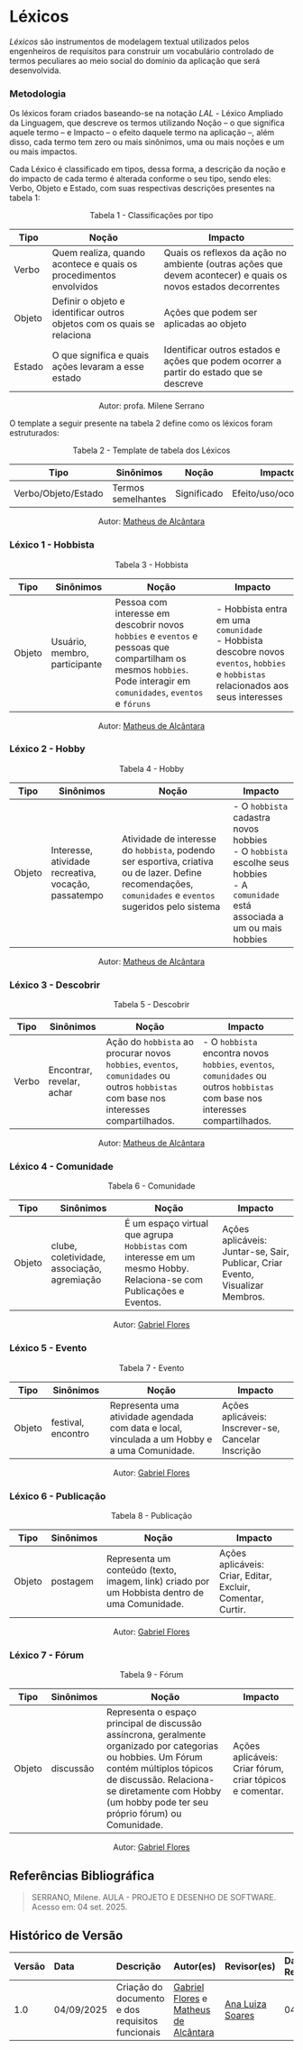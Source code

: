 # Léxicos

*Léxicos* são instrumentos de modelagem textual utilizados pelos engenheiros de requisitos para construir um vocabulário controlado de termos peculiares ao meio social do domínio da aplicação que será desenvolvida.

### Metodologia

Os léxicos foram criados baseando-se na notação *LAL* - Léxico Ampliado da Linguagem, que descreve os termos utilizando Noção – o que significa aquele termo – e Impacto – o efeito daquele termo na aplicação –, além disso, cada termo tem zero ou mais sinônimos, uma ou mais noções e um ou mais impactos.

Cada Léxico é classificado em tipos, dessa forma, a descrição da noção e do impacto de cada termo é alterada conforme o seu tipo, sendo eles: Verbo, Objeto e Estado, com suas respectivas descrições presentes na tabela 1:

<p align="center">Tabela 1 - Classificações por tipo</p>  

| Tipo | Noção | Impacto |
| ---- | ----- | ------- |
| Verbo | Quem realiza, quando acontece e quais os procedimentos envolvidos | Quais os reflexos da ação no ambiente (outras ações que devem acontecer) e quais os novos estados decorrentes |
| Objeto | Definir o objeto e identificar outros objetos com os quais se relaciona | Ações que podem ser aplicadas ao objeto |
| Estado | O que significa e quais ações levaram a esse estado | Identificar outros estados e ações que podem ocorrer a partir do estado que se descreve |

<p align="center">Autor: profa. Milene Serrano</p>

O template a seguir presente na tabela 2 define como os léxicos foram estruturados:

<p align="center">Tabela 2 - Template de tabela dos Léxicos</p>

| Tipo | Sinônimos | Noção | Impacto |  
| ---- | ------------ | ------  | --------- |  
| Verbo/Objeto/Estado | Termos semelhantes | Significado | Efeito/uso/ocorrência |

<p align="center">Autor: <a href="https://github.com/matheusdealcantara">Matheus de Alcântara</a></p>

### <a id="LX01"></a>Léxico 1 - Hobbista

<p align="center">Tabela 3 - Hobbista</p>

| Tipo | Sinônimos | Noção | Impacto |  
| ---- | ------------ | ------  | --------- |  
| Objeto | Usuário, membro, participante | Pessoa com interesse em descobrir novos `hobbies` e `eventos` e pessoas que compartilham os mesmos `hobbies`. Pode interagir em `comunidades`, `eventos` e `fóruns` | - Hobbista entra em uma `comunidade`<br> - Hobbista descobre novos `eventos`, `hobbies` e `hobbistas` relacionados aos seus interesses |

<p align="center">Autor: <a href="https://github.com/matheusdealcantara">Matheus de Alcântara</a></p>

### <a id="LX02"></a>Léxico 2 - Hobby

<p align="center">Tabela 4 - Hobby</p>

| Tipo | Sinônimos | Noção | Impacto |  
| ---- | ------------ | ------  | --------- |  
| Objeto | Interesse, atividade recreativa, vocação, passatempo | Atividade de interesse do `hobbista`, podendo ser esportiva, criativa ou de lazer. Define recomendações, `comunidades` e `eventos` sugeridos pelo sistema| - O `hobbista` cadastra novos hobbies<br> - O `hobbista` escolhe seus hobbies<br> - A `comunidade` está associada a um ou mais hobbies |

<p align="center">Autor: <a href="https://github.com/matheusdealcantara">Matheus de Alcântara</a></p>

### <a id="LX03"></a>Léxico 3 - Descobrir

<p align="center">Tabela 5 - Descobrir</p>

| Tipo | Sinônimos | Noção | Impacto |  
| ---- | ------------ | ------  | --------- |  
| Verbo | Encontrar, revelar, achar | Ação do `hobbista` ao procurar novos `hobbies`, `eventos`, `comunidades` ou outros `hobbistas` com base nos interesses compartilhados.  | - O `hobbista` encontra novos  `hobbies`, `eventos`, `comunidades` ou outros `hobbistas` com base nos interesses compartilhados.  |

<p align="center">Autor: <a href="https://github.com/matheusdealcantara">Matheus de Alcântara</a></p>

### <a id="LX04"></a>Léxico 4 - Comunidade

<p align="center">Tabela 6 - Comunidade</p>

| Tipo | Sinônimos | Noção | Impacto |  
| ---- | ------------ | ------  | --------- |  
| Objeto | clube, coletividade, associação, agremiação | É um espaço virtual que agrupa `Hobbistas` com interesse em um mesmo Hobby. Relaciona-se com Publicações e Eventos. | Ações aplicáveis: Juntar-se, Sair, Publicar, Criar Evento, Visualizar Membros.|

<p align="center">Autor: <a href="https://github.com/Gabrielfcoelho">Gabriel Flores</a></p>

### <a id="LX05"></a>Léxico 5 - Evento

<p align="center">Tabela 7 - Evento</p>

| Tipo | Sinônimos | Noção | Impacto |  
| ---- | ------------ | ------  | --------- |  
| Objeto | festival, encontro | Representa uma atividade agendada com data e local, vinculada a um Hobby e a uma Comunidade.| Ações aplicáveis: Inscrever-se, Cancelar Inscrição |

<p align="center">Autor: <a href="https://github.com/Gabrielfcoelho">Gabriel Flores</a></p>

### <a id="LX06"></a>Léxico 6 - Publicação

<p align="center">Tabela 8 - Publicação</p>

| Tipo | Sinônimos | Noção | Impacto |  
| ---- | ------------ | ------  | --------- |  
| Objeto | postagem | Representa um conteúdo (texto, imagem, link) criado por um Hobbista dentro de uma Comunidade. | Ações aplicáveis: Criar, Editar, Excluir, Comentar, Curtir. |

<p align="center">Autor: <a href="https://github.com/Gabrielfcoelho">Gabriel Flores</a></p>

### <a id="LX06"></a>Léxico 7 - Fórum

<p align="center">Tabela 9 - Fórum</p>

| Tipo | Sinônimos | Noção | Impacto |  
| ---- | ------------ | ------  | --------- |  
| Objeto | discussão | Representa o espaço principal de discussão assíncrona, geralmente organizado por categorias ou hobbies. Um Fórum contém múltiplos tópicos de discussão. Relaciona-se diretamente com Hobby (um hobby pode ter seu próprio fórum) ou Comunidade.  | Ações aplicáveis: Criar fórum, criar tópicos e comentar. |

<p align="center">Autor: <a href="https://github.com/Gabrielfcoelho">Gabriel Flores</a></p>

## Referências Bibliográfica

> SERRANO, Milene. AULA - PROJETO E DESENHO DE SOFTWARE. Acesso em: 04 set. 2025.

## Histórico de Versão

| Versão | Data | Descrição | Autor(es) | Revisor(es) | Data da Revisão |
| :---- | :---- | :---- | :---- | :---- | :---- |
| 1.0 | 04/09/2025 | Criação do documento e dos requisitos funcionais | [Gabriel Flores](https://github.com/Gabrielfcoelho) e [Matheus de Alcântara](https://github.com/matheusdealcantara)  | [Ana Luiza Soares](https://github.com/Ana-Luiza-SC)  | 04/09/2025 |
